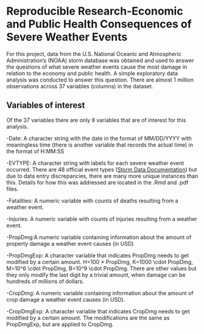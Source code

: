 # Reproducible Research-Economic and Public Health Consequences of Severe Weather Events
For this project, data from the U.S. National Oceanic and Atmospheric Administration’s (NOAA) storm database
was obtained and used to answer the questions of what severe weather events cause the most damage in relation
to the economy and public health. A simple exploratory data analysis was conducted to answer this question. 
There are almost 1 million observations across 37 variables (columns) in the dataset.

## Variables of interest
Of the 37 variables there are only 8 variables that are of interest for this analysis.
  
  -Date: A character string with the date in the format of MM/DD/YYYY with meaningless time
  (there is another variable that records the actual time) in the format of H:MM:SS
  
  -EVTYPE: A character string with labels for each severe weather event occurred. There are 48
  official event types ([Storm Data Documentation](https://d396qusza40orc.cloudfront.net/repdata%2Fpeer2_doc%2Fpd01016005curr.pdf)) but due to data entry discrepancies, there are many more unique instances
  than this. Details for how this was addressed are located in the .Rmd and .pdf files.
  
  -Fatalities: A numeric variable with counts of deaths resulting from a weather event.
  
  -Injuries: A numeric variable with counts of injuries resulting from a weather event.
  
  -PropDmg:A numeric variable containing information about the amount of property damage a 
  weather event causes (in USD)
  
  -PropDmgExp: A character variable that indicates PropDmg needs to get modified by a certain 
  amount. H=100 $\times$ PropDmg, K=1000 \cdot PropDmg, M=10^6 \cdot PropDmg, B=10^9 \cdot PropDmg. 
  There are other values  but they only modify the last digit by a trivial amount, when damage 
  can be hundreds of millions of dollars.
  
  -CropDmg: A numeric variable containing information about the amount of crop damage a weather
  event causes (in USD).
  
  -CropDmgExp: A character variable that indicates CropDmg needs to get modified by a certain 
  amount. The modifications are the same as PropDmgExp, but are applied to CropDmg.



